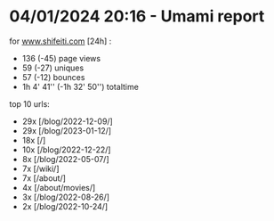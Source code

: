 # 04/01/2024 20:16 - Umami report
for www.shifeiti.com [24h] :

 - 136 (-45) page views
 - 59 (-27) uniques
 - 57 (-12) bounces
 - 1h 4' 41'' (-1h 32' 50'') totaltime


top 10 urls:
 - 29x [/blog/2022-12-09/]
 - 29x [/blog/2023-01-12/]
 - 18x [/]
 - 10x [/blog/2022-12-22/]
 - 8x [/blog/2022-05-07/]
 - 7x [/wiki/]
 - 7x [/about/]
 - 4x [/about/movies/]
 - 3x [/blog/2022-08-26/]
 - 2x [/blog/2022-10-24/]


